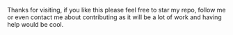 Thanks for visiting, if you like this please feel free to star my repo, follow me or even contact me about contributing as it will be a lot of work and having help would be cool.